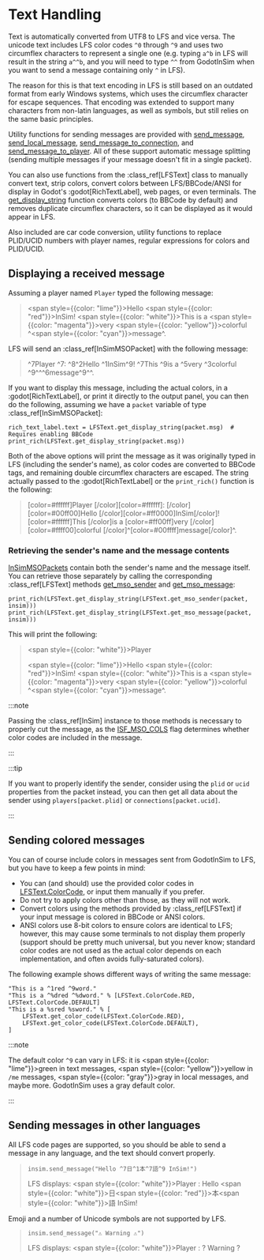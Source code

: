 # Text Handling

Text is automatically converted from UTF8 to LFS and vice versa. The unicode text includes LFS color codes
`^0` through `^9` and uses two circumflex characters to represent a single one (e.g. typing `a^b` in LFS
will result in the string `a^^b`, and you will need to type `^^` from GodotInSim when you want to send
a message containing only `^` in LFS).

The reason for this is that text encoding in LFS is still based on
an outdated format from early Windows systems, which uses the circumflex character for escape sequences.
That encoding was extended to support many characters from non-latin languages, as well as symbols, but
still relies on the same basic principles.

Utility functions for sending messages are provided with
[send_message](/class_ref/InSim.mdx#method_send_message),
[send_local_message](/class_ref/InSim.mdx#method_send_local_message),
[send_message_to_connection](/class_ref/InSim.mdx#method_send_message_to_connection),
and [send_message_to_player](/class_ref/InSim.mdx#method_send_message_to_player).
All of these support automatic message splitting (sending multiple messages if your message doesn't fit
in a single packet).

You can also use functions from the :class_ref[LFSText] class to manually convert text, strip colors,
convert colors between LFS/BBCode/ANSI for display in Godot's :godot[RichTextLabel], web pages,
or even terminals. The [get_display_string](/class_ref/LFSText.mdx#method_get_display_string)
function converts colors (to BBCode by default) and removes duplicate circumflex characters, so it can be
displayed as it would appear in LFS.

Also included are car code conversion, utility functions to replace PLID/UCID numbers with player
names, regular expressions for colors and PLID/UCID.

## Displaying a received message

Assuming a player named `Player` typed the following message:

> <span style={{color: "lime"}}>Hello</span> <span style={{color: "red"}}>InSim</span>!
> <span style={{color: "white"}}>This</span> is a <span style={{color: "magenta"}}>very</span>
> <span style={{color: "yellow"}}>colorful</span> ^<span style={{color: "cyan"}}>message</span>^.

LFS will send an :class_ref[InSimMSOPacket] with the following message:

> ^7Player ^7: ^8^2Hello ^1InSim^9! ^7This ^9is a ^5very ^3colorful ^9^^^6message^9^^.

If you want to display this message, including the actual colors, in a :godot[RichTextLabel], or
print it directly to the output panel, you can then do the following, assuming we have a `packet`
variable of type :class_ref[InSimMSOPacket]:

```gdscript
rich_text_label.text = LFSText.get_display_string(packet.msg)  # Requires enabling BBCode
print_rich(LFSText.get_display_string(packet.msg))
```

Both of the above options will print the message as it was originally typed in LFS (including
the sender's name), as color codes are converted to BBCode tags, and remaining double circumflex
characters are escaped. The string actually passed to the :godot[RichTextLabel] or the
<Code>print_rich()</Code> function is the following:

> \[color=#ffffff]Player \[/color]\[color=#ffffff]: \[/color]
> \[color=#00ff00]Hello \[/color]\[color=#ff0000]InSim\[/color]! \[color=#ffffff]This \[/color]is a
> \[color=#ff00ff]very \[/color]\[color=#ffff00]colorful \[/color]^\[color=#00ffff]message\[/color]^.

### Retrieving the sender's name and the message contents

[InSimMSOPackets](/class_ref/InSimMSOPacket.mdx) contain both the sender's name and the message itself.
You can retrieve those separately by calling the corresponding :class_ref[LFSText] methods
[get_mso_sender](/class_ref/LFSText.mdx#method_get_mso_sender) and
[get_mso_message](/class_ref/LFSText.mdx#method_get_mso_message):

```gdscript
print_rich(LFSText.get_display_string(LFSText.get_mso_sender(packet, insim)))
print_rich(LFSText.get_display_string(LFSText.get_mso_message(packet, insim)))
```

This will print the following:

> <span style={{color: "white"}}>Player</span>
>
> <span style={{color: "lime"}}>Hello</span> <span style={{color: "red"}}>InSim</span>!
> <span style={{color: "white"}}>This</span> is a <span style={{color: "magenta"}}>very</span>
> <span style={{color: "yellow"}}>colorful</span> ^<span style={{color: "cyan"}}>message</span>^.

:::note

Passing the :class_ref[InSim] instance to those methods is necessary to properly cut the message,
as the [ISF_MSO_COLS](/class_ref/InSim.mdx#enum_InitFlag_constant_ISF_MSO_COLS) flag determines
whether color codes are included in the message.

:::

:::tip

If you want to properly identify the sender, consider using the <Code>plid</Code> or <Code>ucid</Code> properties from
the packet instead, you can then get all data about the sender using <Code>players[packet.plid]</Code> or
<Code>connections[packet.ucid]</Code>.

:::

## Sending colored messages

You can of course include colors in messages sent from GodotInSim to LFS, but you have to keep a few
points in mind:

* You can (and should) use the provided color codes in
    [LFSText.ColorCode](/class_ref/LFSText.mdx#enum_ColorCode), or input them manually if you prefer.
* Do not try to apply colors other than those, as they will not work.
* Convert colors using the methods provided by :class_ref[LFSText] if your input message is colored
    in BBCode or ANSI colors.
* ANSI colors use 8-bit colors to ensure colors are identical to LFS; however, this may cause some
    terminals to not display them properly (support should be pretty much universal, but you never
    know; standard color codes are not used as the actual color depends on each implementation, and
    often avoids fully-saturated colors).

The following example shows different ways of writing the same message:

```gdscript
"This is a ^1red ^9word."
"This is a ^%dred ^%dword." % [LFSText.ColorCode.RED, LFSText.ColorCode.DEFAULT]
"This is a %sred %sword." % [
    LFSText.get_color_code(LFSText.ColorCode.RED),
    LFSText.get_color_code(LFSText.ColorCode.DEFAULT),
]
```

:::note

The default color `^9` can vary in LFS: it is <span style={{color: "lime"}}>green</span> in text messages,
<span style={{color: "yellow"}}>yellow</span> in `/me` messages, <span style={{color: "gray"}}>gray</span>
in local messages, and maybe more. GodotInSim uses a gray default color.

:::

## Sending messages in other languages

All LFS code pages are supported, so you should be able to send a message in any language, and the
text should convert properly.

> ```gdscript
> insim.send_message("Hello ^7日^1本^7語^9 InSim!")
> ```
>
> LFS displays: <span style={{color: "white"}}>Player : </span>Hello
> <span style={{color: "white"}}>日</span><span style={{color: "red"}}>本</span><span style={{color: "white"}}>語</span>
> InSim!

Emoji and a number of Unicode symbols are not supported by LFS.

> ```gdscript
> insim.send_message("⚠ Warning ⚠")
> ```
>
> LFS displays: <span style={{color: "white"}}>Player : </span>? Warning ?
